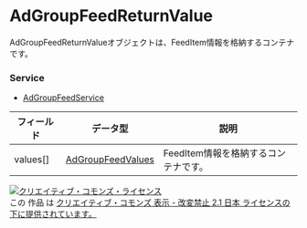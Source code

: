 # AdGroupFeedReturnValue
AdGroupFeedReturnValueオブジェクトは、FeedItem情報を格納するコンテナです。
### Service
+ [AdGroupFeedService](../services/AdGroupFeedService.md)

| フィールド | データ型 | 説明 | 
|---|---|---|
| values[]| <a href="../data/AdGroupFeedValues.md">AdGroupFeedValues</a>| FeedItem情報を格納するコンテナです。 |
<a rel="license" href="http://creativecommons.org/licenses/by-nd/2.1/jp/"><img alt="クリエイティブ・コモンズ・ライセンス" style="border-width:0" src="https://i.creativecommons.org/l/by-nd/2.1/jp/88x31.png" /></a><br />この 作品 は <a rel="license" href="http://creativecommons.org/licenses/by-nd/2.1/jp/">クリエイティブ・コモンズ 表示 - 改変禁止 2.1 日本 ライセンスの下に提供されています。</a>
